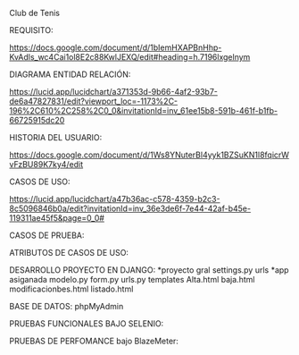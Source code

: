 Club de Tenis

REQUISITO:

https://docs.google.com/document/d/1bIemHXAPBnHhp-KvAdls_wc4Cai1ol8E2c88KwlJEXQ/edit#heading=h.7196lxgelnym

DIAGRAMA ENTIDAD RELACIÓN:

https://lucid.app/lucidchart/a371353d-9b66-4af2-93b7-de6a47827831/edit?viewport_loc=-1173%2C-196%2C610%2C258%2C0_0&invitationId=inv_61ee15b8-591b-461f-b1fb-66725915dc20

HISTORIA DEL USUARIO:

https://docs.google.com/document/d/1Ws8YNuterBl4yyk1BZSuKN1l8fqicrWvFzBU89K7ky4/edit

CASOS DE USO:

https://lucid.app/lucidchart/a47b36ac-c578-4359-b2c3-8c5096846b0a/edit?invitationId=inv_36e3de6f-7e44-42af-b45e-119311ae45f5&page=0_0#

CASOS DE PRUEBA:


ATRIBUTOS DE CASOS DE USO:


DESARROLLO PROYECTO EN DJANGO: *proyecto gral settings.py urls *app asiganada modelo.py form.py urls.py templates Alta.html baja.html modificacionbes.html listado.html


BASE DE DATOS: phpMyAdmin


PRUEBAS FUNCIONALES BAJO SELENIO:


PRUEBAS DE PERFOMANCE bajo BlazeMeter:
